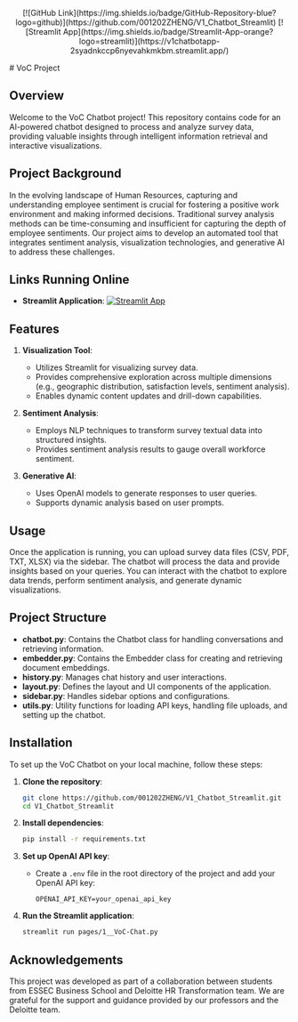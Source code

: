 <p align="center">
[![GitHub Link](https://img.shields.io/badge/GitHub-Repository-blue?logo=github)](https://github.com/001202ZHENG/V1_Chatbot_Streamlit)
[![Streamlit App](https://img.shields.io/badge/Streamlit-App-orange?logo=streamlit)](https://v1chatbotapp-2syadnkccp6nyevahkmkbm.streamlit.app/)
</p>
# VoC Project

## Overview
Welcome to the VoC Chatbot project! This repository contains code for an AI-powered chatbot designed to process and analyze survey data, providing valuable insights through intelligent information retrieval and interactive visualizations. 

## Project Background
In the evolving landscape of Human Resources, capturing and understanding employee sentiment is crucial for fostering a positive work environment and making informed decisions. Traditional survey analysis methods can be time-consuming and insufficient for capturing the depth of employee sentiments. Our project aims to develop an automated tool that integrates sentiment analysis, visualization technologies, and generative AI to address these challenges.

## Links Running Online
- **Streamlit Application**: 
[![Streamlit App](https://img.shields.io/badge/Streamlit-App-orange?logo=streamlit)](https://v1chatbotapp-2syadnkccp6nyevahkmkbm.streamlit.app/)

## Features
1. **Visualization Tool**:
   - Utilizes Streamlit for visualizing survey data.
   - Provides comprehensive exploration across multiple dimensions (e.g., geographic distribution, satisfaction levels, sentiment analysis).
   - Enables dynamic content updates and drill-down capabilities.

2. **Sentiment Analysis**:
   - Employs NLP techniques to transform survey textual data into structured insights.
   - Provides sentiment analysis results to gauge overall workforce sentiment.

3. **Generative AI**:
   - Uses OpenAI models to generate responses to user queries.
   - Supports dynamic analysis based on user prompts.

## Usage
Once the application is running, you can upload survey data files (CSV, PDF, TXT, XLSX) via the sidebar. The chatbot will process the data and provide insights based on your queries. You can interact with the chatbot to explore data trends, perform sentiment analysis, and generate dynamic visualizations.

## Project Structure
- **chatbot.py**: Contains the Chatbot class for handling conversations and retrieving information.
- **embedder.py**: Contains the Embedder class for creating and retrieving document embeddings.
- **history.py**: Manages chat history and user interactions.
- **layout.py**: Defines the layout and UI components of the application.
- **sidebar.py**: Handles sidebar options and configurations.
- **utils.py**: Utility functions for loading API keys, handling file uploads, and setting up the chatbot.


## Installation
To set up the VoC Chatbot on your local machine, follow these steps:

1. **Clone the repository**:
   ```bash
   git clone https://github.com/001202ZHENG/V1_Chatbot_Streamlit.git
   cd V1_Chatbot_Streamlit
   ```

2. **Install dependencies**:
   ```bash
   pip install -r requirements.txt
   ```

3. **Set up OpenAI API key**:
   - Create a `.env` file in the root directory of the project and add your OpenAI API key:
     ```
     OPENAI_API_KEY=your_openai_api_key
     ```

4. **Run the Streamlit application**:
   ```bash
   streamlit run pages/1__VoC-Chat.py
   ```
   
## Acknowledgements
This project was developed as part of a collaboration between students from ESSEC Business School and Deloitte HR Transformation team. We are grateful for the support and guidance provided by our professors and the Deloitte team.


